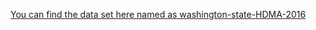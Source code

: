 
[You can find the data set here named as washington-state-HDMA-2016](https://github.com/kuleafenu/EDA-and-Machine-Learning/tree/main/Mortgage%20loan%20elegibility%20prediction)
